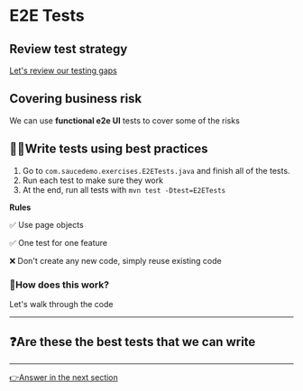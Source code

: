 # E2E Tests

## Review test strategy

[Let's review our testing gaps](TEST-STRATEGY.MD) 

## Covering business risk

We can use **functional e2e UI** tests to cover some of the risks

## 🏋️‍♀️Write tests using best practices

1. Go to `com.saucedemo.exercises.E2ETests.java` and finish all of the tests.
2. Run each test to make sure they work
3. At the end, run all tests with `mvn test -Dtest=E2ETests`


**Rules**

✅ Use page objects

✅ One test for one feature

❌ Don't create any new code, simply reuse existing code

### ️👀How does this work?

Let's walk through the code

---

## ❓Are these the best tests that we can write

---

[👉Answer in the next section](ATOMIC-TESTS.MD)
